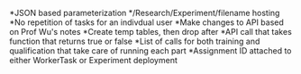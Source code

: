 *JSON based parameterization
*/Research/Experiment/filename hosting
*No repetition of tasks for an indivdual user
*Make changes to API based on Prof Wu's notes
*Create temp tables, then drop after
*API call that takes function that returns true or false
*List of calls for both training and qualification that take care of running each part
*Assignment ID attached to either WorkerTask or Experiment deployment
